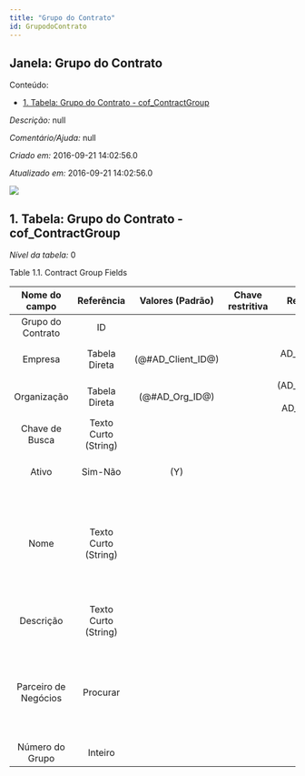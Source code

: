 ```yaml
---
title: "Grupo do Contrato"
id: GrupodoContrato
---
```

<div id="d112849e1" class="section chapter">

<div class="titlepage">

<div>

<div>

## Janela: Grupo do Contrato

</div>

</div>

</div>

<div class="toc">

<div class="toc-title">

Conteúdo:

</div>

  - <span class="section">[1. Tabela: Grupo do Contrato -
    cof\_ContractGroup](#d112849e23)</span>

</div>

<span class="emphasis">*Descrição:* </span> null

<span class="emphasis">*Comentário/Ajuda:* </span>null

<span class="emphasis"> *Criado em:* </span>2016-09-21 14:02:56.0

<span class="emphasis">*Atualizado em:* </span>2016-09-21 14:02:56.0

![](/img/manual/GrupodoContrato.png)

<div id="d112849e23" class="section section">

<div class="titlepage">

<div>

<div>

## 1. Tabela: Grupo do Contrato - cof\_ContractGroup

</div>

</div>

</div>

<span class="emphasis">*Nível da tabela:* </span>0

</div>

<div id="d112849e30" class="table">

<div class="table-title">

Table 1.1. Contract Group
Fields

</div>

<div class="table-contents">

|    Nome do campo     |      Referência      |   Valores (Padrão)   | Chave restritiva |                Regra de validação                |                Descrição                 |                                                               Comentário/Ajuda                                                               |
| :------------------: | :------------------: | :------------------: | :--------------: | :----------------------------------------------: | :--------------------------------------: | :------------------------------------------------------------------------------------------------------------------------------------------: |
|  Grupo do Contrato   |          ID          |                      |                  |                                                  |                                          |                                                                                                                                              |
|       Empresa        |    Tabela Direta     | (@\#AD\_Client\_ID@) |                  |        AD\_Client.AD\_Client\_ID \< \> 0         |    (semelhante ao primeiro relatório)    |                                                             (ver o mesmo acima)                                                              |
|     Organização      |    Tabela Direta     |  (@\#AD\_Org\_ID@)   |                  | (AD\_Org.IsSummary='N' OR AD\_Org.AD\_Org\_ID=0) |    (semelhante ao primeiro relatório)    |                                                             (ver o mesmo acima)                                                              |
|    Chave de Busca    | Texto Curto (String) |                      |                  |                                                  |    (semelhante ao primeiro relatório)    |                                                             (ver o mesmo acima)                                                              |
|        Ativo         |       Sim-Não        |         (Y)          |                  |                                                  |    (semelhante ao primeiro relatório)    |                                                             (ver o mesmo acima)                                                              |
|         Nome         | Texto Curto (String) |                      |                  |                                                  |  Alphanumeric identifier of the entity   | The name of an entity (record) is used as an default search option in addition to the search key. The name is up to 60 characters in length. |
|      Descrição       | Texto Curto (String) |                      |                  |                                                  | Optional short description of the record |                                                 A description is limited to 255 characters.                                                  |
| Parceiro de Negócios |       Procurar       |                      |                  |                                                  |      Identifies a Business Partner       |               A Business Partner is anyone with whom you transact. This can include Vendor, Customer, Employee or Salesperson                |
|   Número do Grupo    |       Inteiro        |                      |                  |                                                  |                                          |                                                                                                                                              |

</div>

</div>

  

</div>
